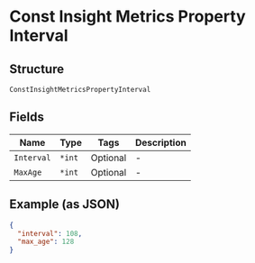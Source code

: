 
# Const Insight Metrics Property Interval

## Structure

`ConstInsightMetricsPropertyInterval`

## Fields

| Name | Type | Tags | Description |
|  --- | --- | --- | --- |
| `Interval` | `*int` | Optional | - |
| `MaxAge` | `*int` | Optional | - |

## Example (as JSON)

```json
{
  "interval": 108,
  "max_age": 128
}
```


